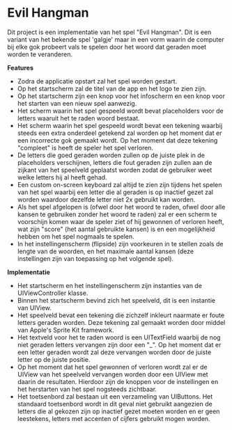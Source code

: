 Evil Hangman
============

Dit project is een implementatie van het spel "Evil Hangman". Dit is een variant van het bekende spel 'galgje' maar in een vorm waarin de computer bij elke gok probeert vals te spelen door het woord dat geraden moet worden te veranderen.

**Features**

- Zodra de applicatie opstart zal het spel worden gestart.
- Op het startscherm zal de titel van de app en het logo te zien zijn.
- Op het startscherm zijn een knop voor het infoscherm en een knop voor het starten van een nieuw spel aanwezig.
- Het scherm waarin het spel gespeeld wordt bevat placeholders voor de letters waaruit het te raden woord bestaat.
- Het scherm waarin het spel gespeeld wordt bevat een tekening waarbij steeds een extra onderdeel getekend zal worden op het moment dat er een incorrecte gok gemaakt wordt. Op het moment dat deze tekening "compleet" is heeft de speler het spel verloren.
- De letters die goed geraden worden zullen op de juiste plek in de placeholders verschijnen, letters die fout geraden zijn zullen aan de zijkant van het speelveld geplaatst worden zodat de gebruiker weet welke letters hij al heeft gehad.
- Een custom on-screen keyboard zal altijd te zien zijn tijdens het spelen van het spel waarbij een letter die al geraden is op inactief gezet zal worden waardoor dezelfde letter niet 2x gebruikt kan worden.
- Als het spel afgelopen is (ofwel door het woord te raden, ofwel door alle kansen te gebruiken zonder het woord te raden) zal er een scherm te voorschijn komen waar de speler ziet of hij gewonnen of verloren heeft, wat zijn "score" (het aantal gebruikte kansen) is en een mogelijkheid hebben om het spel nogmaals te spelen.
- In het instellingenscherm (flipside) zijn voorkeuren in te stellen zoals de lengte van de woorden, en het maximale aantal kansen (deze instellingen zijn van toepassing op het volgende spel).


**Implementatie**
- Het startscherm en het instellingenscherm zijn instanties van de UIViewController klasse.
- Binnen het startscherm bevind zich het speelveld, dit is een instantie van UIView.
- Het speelveld bevat een tekening die zichzelf inkleurt naarmate er foute letters geraden worden. Deze tekening zal gemaakt worden door middel van Apple's Sprite Kit framework.
- Het textveld voor het te raden woord is een UITextField waarbij de nog niet geraden letters vervangen zijn door een "_". Op het moment dat er een letter geraden wordt zal deze vervangen worden door de juiste letter op de juiste positie.
- Op het moment dat het spel gewonnen of verloren wordt zal er de UIView van het speelveld vervangen worden door een UIView met daarin de resultaten. Hierdoor zijn de knoppen voor de instellingen en het herstarten van het spel nogsteeds zichtbaar.
- Het toetsenbord zal bestaan uit een verzameling van UIButtons. Het standaard toetsenbord wordt in dit geval niet gebruikt aangezien de letters die al gekozen zijn op inactief gezet moeten worden en er geen leestekens, letters met accenten of cijfers gebruikt mogen worden.
